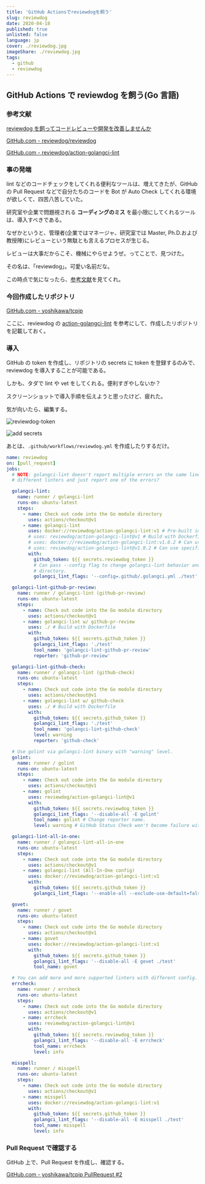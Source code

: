 ```yaml
---
title: 'GitHub Actionsでreviewdogを飼う'
slug: reviewdog
date: 2020-04-18
published: true
unlisted: false
language: jp
cover: ./reviewdog.jpg
imageShare: ./reviewdog.jpg
tags:
  - github
  - reviewdog
---
```


## GitHub Actions で reviewdog を飼う(Go 言語)

### 参考文献

[reviewdog を飼ってコードレビューや開発を改善しませんか](http://haya14busa.com/reviewdog/)

[GitHub.com - reviewdog/reviewdog](https://github.com/reviewdog/reviewdog)

[GitHub.com - reviewdog/action-golangci-lint](https://github.com/reviewdog/action-golangci-lint)

### 事の発端

lint などのコードチェックをしてくれる便利なツールは、増えてきたが、GitHub の Pull Request などで自分たちのコードを Bot が Auto Check してくれる環境が欲しくて、四苦八苦していた。

研究室や企業で問題視される **コーディングのミス** を最小限にしてくれるツールは、導入すべきである。

なぜかというと、管理者(企業ではマネージャ、研究室では Master, Ph.D.および教授陣)にレビューという無駄とも言えるプロセスが生じる。

レビューは大事だからこそ、機械にやらせようぜ。ってことで、見つけた。

その名は、「reviewdog」。可愛い名前だな。

この時点で気になったら、[参考文献](https://yoshikawa.dev/reviewdog#参考文献)を見てくれ。

### 今回作成したリポジトリ

[GitHub.com - yoshikawa/tcpip](https://github.com/yoshikawa/tcpip)

ここに、reviewdog の [action-golangci-lint](https://github.com/reviewdog/action-golangci-lint) を参考にして、作成したリポジトリを記載しておく。

### 導入

GitHub の token を作成し、リポジトリの secrets に token を登録するのみで、reviewdog を導入することが可能である。

しかも、タダで lint や vet をしてくれる。便利すぎやしないか？

スクリーンショットで導入手順を伝えようと思ったけど、疲れた。

気が向いたら、編集する。

![reviewdog-token](tcpip-reviewdog-token.png)

![add secrets](add-secrets.png)

あとは、`.github/workflows/reviewdog.yml` を作成したりするだけ。

```yaml
name: reviewdog
on: [pull_request]
jobs:
  # NOTE: golangci-lint doesn't report multiple errors on the same line from
  # different linters and just report one of the errors?

  golangci-lint:
    name: runner / golangci-lint
    runs-on: ubuntu-latest
    steps:
      - name: Check out code into the Go module directory
        uses: actions/checkout@v1
      - name: golangci-lint
        uses: docker://reviewdog/action-golangci-lint:v1 # Pre-built image
        # uses: reviewdog/action-golangci-lint@v1 # Build with Dockerfile
        # uses: docker://reviewdog/action-golangci-lint:v1.0.2 # Can use specific version.
        # uses: reviewdog/action-golangci-lint@v1.0.2 # Can use specific version.
        with:
          github_token: ${{ secrets.reviewdog_token }}
          # Can pass --config flag to change golangci-lint behavior and target
          # directory.
          golangci_lint_flags: '--config=.github/.golangci.yml ./test'

  golangci-lint-github-pr-review:
    name: runner / golangci-lint (github-pr-review)
    runs-on: ubuntu-latest
    steps:
      - name: Check out code into the Go module directory
        uses: actions/checkout@v1
      - name: golangci-lint w/ github-pr-review
        uses: ./ # Build with Dockerfile
        with:
          github_token: ${{ secrets.github_token }}
          golangci_lint_flags: './test'
          tool_name: 'golangci-lint-github-pr-review'
          reporter: 'github-pr-review'

  golangci-lint-github-check:
    name: runner / golangci-lint (github-check)
    runs-on: ubuntu-latest
    steps:
      - name: Check out code into the Go module directory
        uses: actions/checkout@v1
      - name: golangci-lint w/ github-check
        uses: ./ # Build with Dockerfile
        with:
          github_token: ${{ secrets.github_token }}
          golangci_lint_flags: './test'
          tool_name: 'golangci-lint-github-check'
          level: warning
          reporter: 'github-check'

  # Use golint via golangci-lint binary with "warning" level.
  golint:
    name: runner / golint
    runs-on: ubuntu-latest
    steps:
      - name: Check out code into the Go module directory
        uses: actions/checkout@v1
      - name: golint
        uses: reviewdog/action-golangci-lint@v1
        with:
          github_token: ${{ secrets.reviewdog_token }}
          golangci_lint_flags: '--disable-all -E golint'
          tool_name: golint # Change reporter name.
          level: warning # GitHub Status Check won't become failure with this level.

  golangci-lint-all-in-one:
    name: runner / golangci-lint-all-in-one
    runs-on: ubuntu-latest
    steps:
      - name: Check out code into the Go module directory
        uses: actions/checkout@v1
      - name: golangci-lint (All-In-One config)
        uses: docker://reviewdog/action-golangci-lint:v1
        with:
          github_token: ${{ secrets.github_token }}
          golangci_lint_flags: '--enable-all --exclude-use-default=false ./test'

  govet:
    name: runner / govet
    runs-on: ubuntu-latest
    steps:
      - name: Check out code into the Go module directory
        uses: actions/checkout@v1
      - name: govet
        uses: docker://reviewdog/action-golangci-lint:v1
        with:
          github_token: ${{ secrets.github_token }}
          golangci_lint_flags: '--disable-all -E govet ./test'
          tool_name: govet

  # You can add more and more supported linters with different config.
  errcheck:
    name: runner / errcheck
    runs-on: ubuntu-latest
    steps:
      - name: Check out code into the Go module directory
        uses: actions/checkout@v1
      - name: errcheck
        uses: reviewdog/action-golangci-lint@v1
        with:
          github_token: ${{ secrets.reviewdog_token }}
          golangci_lint_flags: '--disable-all -E errcheck'
          tool_name: errcheck
          level: info

  misspell:
    name: runner / misspell
    runs-on: ubuntu-latest
    steps:
      - name: Check out code into the Go module directory
        uses: actions/checkout@v1
      - name: misspell
        uses: docker://reviewdog/action-golangci-lint:v1
        with:
          github_token: ${{ secrets.github_token }}
          golangci_lint_flags: '--disable-all -E misspell ./test'
          tool_name: misspell
          level: info
```

### Pull Request で確認する

GitHub 上で、Pull Request を作成し、確認する。

[GitHub.com - yoshikawa/tcpip PullRequest #2](https://github.com/yoshikawa/tcpip/pull/2)
